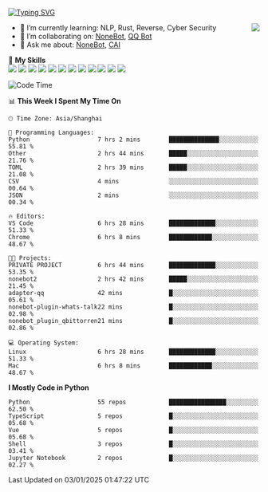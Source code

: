 [![Typing SVG](https://readme-typing-svg.herokuapp.com?size=25&duration=2500&color=8C43EA&vCenter=true&width=200&height=40&lines=Hi+there+%F0%9F%91%8B%F0%9F%8F%BB;I'm+yanyongyu)](https://git.io/typing-svg)

<a href="#">
  <img align="right" src="https://github-readme-stats.vercel.app/api?username=yanyongyu&count_private=true&show_icons=true&bg_color=15,f2f7fd,E0EAFC" />
</a>

- 🌱 I’m currently learning: NLP, Rust, Reverse, Cyber Security
- 👯 I’m collaborating on: [NoneBot](https://github.com/nonebot), [QQ Bot](https://github.com/Mrs4s/go-cqhttp)
- 💬 Ask me about: [NoneBot](https://github.com/nonebot), [CAI](https://github.com/cscs181/CAI)

🌟 **My Skills**  
![](https://img.shields.io/badge/-Python-3e74a2?style=flat-square&logo=Python&logoColor=fff)
![](https://img.shields.io/badge/-TypeScript-3178C6?style=flat-square&logo=TypeScript&logoColor=fff)
![](https://img.shields.io/badge/-Vue-4fc08d?style=flat-square&logo=Vue.js&logoColor=fff)
![](https://img.shields.io/badge/-React-2d98ce?style=flat-square&logo=React&logoColor=fff)
![](https://img.shields.io/badge/-FastAPI-009688?style=flat-square&logo=FastAPI&logoColor=fff)
![](https://img.shields.io/badge/-Linux-000000?style=flat-square&logo=Linux&logoColor=fff)
![](https://img.shields.io/badge/-Docker-2496ED?style=flat-square&logo=Docker&logoColor=fff)
![](https://img.shields.io/badge/-Kubernetes-326CE5?style=flat-square&logo=Kubernetes&logoColor=fff)
![](https://img.shields.io/badge/-GitHub%20Actions-2088FF?style=flat-square&logo=GitHubActions&logoColor=fff)
![](https://img.shields.io/badge/-PostgreSQL-4169E1?style=flat-square&logo=PostgreSQL&logoColor=fff)
![](https://img.shields.io/badge/-Redis-DC382D?style=flat-square&logo=Redis&logoColor=fff)
![](https://img.shields.io/badge/-MongoDB-47A248?style=flat-square&logo=MongoDB&logoColor=fff)

<!--START_SECTION:waka-->
![Code Time](http://img.shields.io/badge/Code%20Time-7%2C055%20hrs%2053%20mins-blue)

📊 **This Week I Spent My Time On** 

```text
🕑︎ Time Zone: Asia/Shanghai

💬 Programming Languages: 
Python                   7 hrs 2 mins        ██████████████░░░░░░░░░░░   55.81 % 
Other                    2 hrs 44 mins       █████░░░░░░░░░░░░░░░░░░░░   21.76 % 
TOML                     2 hrs 39 mins       █████░░░░░░░░░░░░░░░░░░░░   21.08 % 
CSV                      4 mins              ░░░░░░░░░░░░░░░░░░░░░░░░░   00.64 % 
JSON                     2 mins              ░░░░░░░░░░░░░░░░░░░░░░░░░   00.34 % 

🔥 Editors: 
VS Code                  6 hrs 28 mins       █████████████░░░░░░░░░░░░   51.33 % 
Chrome                   6 hrs 8 mins        ████████████░░░░░░░░░░░░░   48.67 % 

🐱‍💻 Projects: 
PRIVATE PROJECT          6 hrs 44 mins       █████████████░░░░░░░░░░░░   53.35 % 
nonebot2                 2 hrs 42 mins       █████░░░░░░░░░░░░░░░░░░░░   21.45 % 
adapter-qq               42 mins             █░░░░░░░░░░░░░░░░░░░░░░░░   05.61 % 
nonebot-plugin-whats-talk22 mins             █░░░░░░░░░░░░░░░░░░░░░░░░   02.98 % 
nonebot_plugin_qbittorren21 mins             █░░░░░░░░░░░░░░░░░░░░░░░░   02.86 % 

💻 Operating System: 
Linux                    6 hrs 28 mins       █████████████░░░░░░░░░░░░   51.33 % 
Mac                      6 hrs 8 mins        ████████████░░░░░░░░░░░░░   48.67 % 
```

**I Mostly Code in Python** 

```text
Python                   55 repos            ████████████████░░░░░░░░░   62.50 % 
TypeScript               5 repos             █░░░░░░░░░░░░░░░░░░░░░░░░   05.68 % 
Vue                      5 repos             █░░░░░░░░░░░░░░░░░░░░░░░░   05.68 % 
Shell                    3 repos             █░░░░░░░░░░░░░░░░░░░░░░░░   03.41 % 
Jupyter Notebook         2 repos             █░░░░░░░░░░░░░░░░░░░░░░░░   02.27 % 
```




 Last Updated on 03/01/2025 01:47:22 UTC
<!--END_SECTION:waka-->
